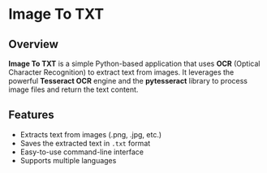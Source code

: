 # Image To TXT

## Overview

**Image To TXT** is a simple Python-based application that uses **OCR** (Optical Character Recognition) to extract text from images. It leverages the powerful **Tesseract OCR** engine and the **pytesseract** library to process image files and return the text content.

## Features

- Extracts text from images (.png, .jpg, etc.)
- Saves the extracted text in `.txt` format
- Easy-to-use command-line interface
- Supports multiple languages
